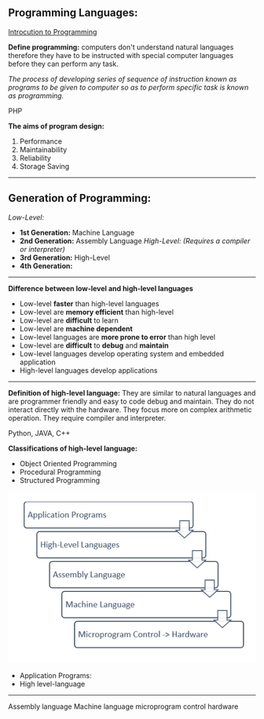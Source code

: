 ## Programming Languages:
[Introcution to Programming](CPS%20201/Introcution%20to%20Programming.md)

**Define programming:**
computers don't understand natural languages therefore they have to be instructed with special computer languages before they can perform any task. 

*The process of developing series of sequence of instruction known as programs to be given to computer so as to perform specific task is known as  programming.*  

PHP

**The aims of program design:**
1. Performance
2. Maintainability
3. Reliability 
4. Storage Saving


--- 
## Generation of Programming:

*Low-Level:*
- **1st Generation:** Machine Language        
- **2nd Generation:** Assembly Language
*High-Level: (Requires a compiler or interpreter)*
- **3rd Generation:** High-Level 
- **4th Generation:** 

---
**Difference between low-level and high-level languages** 
- Low-level **faster** than high-level languages
- Low-level are **memory efficient** than high-level
- Low-level are **difficult** to learn
- Low-level are **machine dependent**
- Low-level languages are **more prone to error** than high level
- Low-level are **difficult** to **debug** and **maintain**
- Low-level languages develop operating system and embedded application
- High-level languages develop applications

--- 
**Definition of high-level language:**
They are similar to natural languages and are programmer friendly and easy to code debug and maintain. They do not interact directly with the hardware. They focus more on complex arithmetic operation. They require compiler and interpreter.

Python, JAVA, C++

**Classifications of high-level language:**
- Object Oriented Programming
- Procedural Programming
- Structured Programming



![](Pasted%20image%2020221125084107.png)

- Application Programs:
- High level-language
-------------------
Assembly language
Machine language
microprogram control
hardware